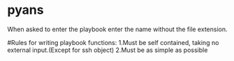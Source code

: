 # pyans

When asked to enter the playbook enter the name without the file extension.

#Rules for writing playbook functions:
	1.Must be self contained, taking no external input.(Except for ssh object)
	2.Must be as simple as possible 
